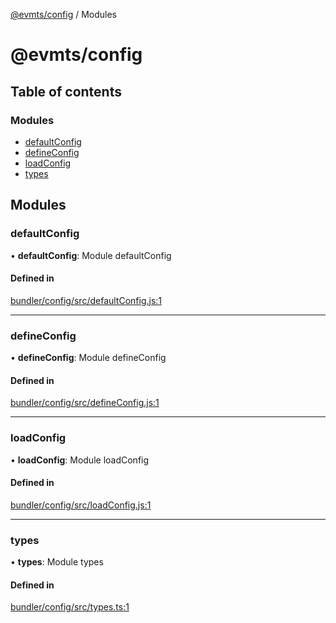 [@evmts/config](README.md) / Modules

# @evmts/config

## Table of contents

### Modules

- [defaultConfig](undefined)
- [defineConfig](undefined)
- [loadConfig](undefined)
- [types](undefined)

## Modules

### defaultConfig

• **defaultConfig**: Module defaultConfig

#### Defined in

[bundler/config/src/defaultConfig.js:1](https://github.com/evmts/evmts-monorepo/blob/main/bundler/config/src/defaultConfig.js#L1)

___

### defineConfig

• **defineConfig**: Module defineConfig

#### Defined in

[bundler/config/src/defineConfig.js:1](https://github.com/evmts/evmts-monorepo/blob/main/bundler/config/src/defineConfig.js#L1)

___

### loadConfig

• **loadConfig**: Module loadConfig

#### Defined in

[bundler/config/src/loadConfig.js:1](https://github.com/evmts/evmts-monorepo/blob/main/bundler/config/src/loadConfig.js#L1)

___

### types

• **types**: Module types

#### Defined in

[bundler/config/src/types.ts:1](https://github.com/evmts/evmts-monorepo/blob/main/bundler/config/src/types.ts#L1)
